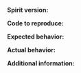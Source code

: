 <!--
Thank you for raising your concerns, we appreciate your feedback and contributions to this repository.

Before you continue, consider the following:

If you have a "How do I do ...?" question, it's better for you and for me that this question is asked by mail (at support@spiritapp.io) or some chat channel.

These "Issues" are meant only for technical problems, bugs, and proposals related to the library.

If your issue is a bug, please follow the format below:
-->

**Spirit version:**

**Code to reproduce:**

**Expected behavior:**

**Actual behavior:**

**Additional information:**
